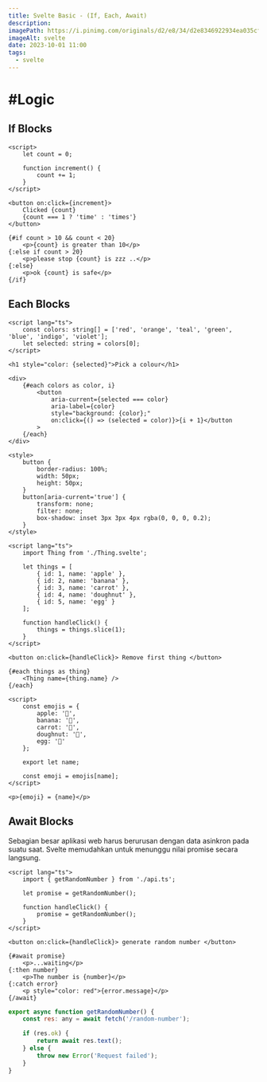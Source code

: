 ```yaml
---
title: Svelte Basic - (If, Each, Await)
description:
imagePath: https://i.pinimg.com/originals/d2/e8/34/d2e8346922934ea035cf7c5a8b477ad8.jpg
imageAlt: svelte
date: 2023-10-01 11:00
tags:
  - svelte
---
```


# #Logic

## If Blocks

```svelte title="if block"
<script>
	let count = 0;

	function increment() {
		count += 1;
	}
</script>

<button on:click={increment}>
	Clicked {count}
	{count === 1 ? 'time' : 'times'}
</button>

{#if count > 10 && count < 20}
	<p>{count} is greater than 10</p>
{:else if count > 20}
	<p>please stop {count} is zzz ..</p>
{:else}
	<p>ok {count} is safe</p>
{/if}
```

## Each Blocks

```svelte title="each blocks"
<script lang="ts">
	const colors: string[] = ['red', 'orange', 'teal', 'green', 'blue', 'indigo', 'violet'];
	let selected: string = colors[0];
</script>

<h1 style="color: {selected}">Pick a colour</h1>

<div>
	{#each colors as color, i}
		<button
			aria-current={selected === color}
			aria-label={color}
			style="background: {color};"
			on:click={() => (selected = color)}>{i + 1}</button
		>
	{/each}
</div>

<style>
	button {
		border-radius: 100%;
		width: 50px;
		height: 50px;
	}
	button[aria-current='true'] {
		transform: none;
		filter: none;
		box-shadow: inset 3px 3px 4px rgba(0, 0, 0, 0.2);
	}
</style>
```

```svelte title="key each blocks - App.svelte"
<script lang="ts">
	import Thing from './Thing.svelte';

	let things = [
		{ id: 1, name: 'apple' },
		{ id: 2, name: 'banana' },
		{ id: 3, name: 'carrot' },
		{ id: 4, name: 'doughnut' },
		{ id: 5, name: 'egg' }
	];

	function handleClick() {
		things = things.slice(1);
	}
</script>

<button on:click={handleClick}> Remove first thing </button>

{#each things as thing}
	<Thing name={thing.name} />
{/each}
```

```svelte title="key each blocks - Things.svelte"
<script>
	const emojis = {
		apple: '🍎',
		banana: '🍌',
		carrot: '🥕',
		doughnut: '🍩',
		egg: '🥚'
	};

	export let name;

	const emoji = emojis[name];
</script>

<p>{emoji} = {name}</p>
```

## Await Blocks

Sebagian besar aplikasi web harus berurusan dengan data asinkron pada suatu saat. Svelte memudahkan untuk menunggu nilai promise secara langsung.

```svelte title="App.svelte"
<script lang="ts">
	import { getRandomNumber } from './api.ts';

	let promise = getRandomNumber();

	function handleClick() {
		promise = getRandomNumber();
	}
</script>

<button on:click={handleClick}> generate random number </button>

{#await promise}
	<p>...waiting</p>
{:then number}
	<p>The number is {number}</p>
{:catch error}
	<p style="color: red">{error.message}</p>
{/await}
```

```js title="api.ts"
export async function getRandomNumber() {
	const res: any = await fetch('/random-number');

	if (res.ok) {
		return await res.text();
	} else {
		throw new Error('Request failed');
	}
}
```
